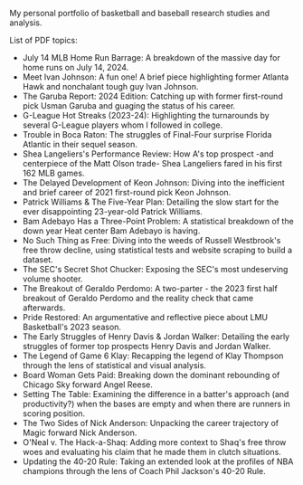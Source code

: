 My personal portfolio of basketball and baseball research studies and analysis.

List of PDF topics:
- July 14 MLB Home Run Barrage: A breakdown of the massive day for home runs on July 14, 2024.
- Meet Ivan Johnson: A fun one! A brief piece highlighting former Atlanta Hawk and nonchalant tough guy Ivan Johnson.
- The Garuba Report: 2024 Edition: Catching up with former first-round pick Usman Garuba and guaging the status of his career.
- G-League Hot Streaks (2023-24): Highlighting the turnarounds by several G-League players whom I followed in college.
- Trouble in Boca Raton: The struggles of Final-Four surprise Florida Atlantic in their sequel season.
- Shea Langeliers's Performance Review: How A's top prospect -and centerpiece of the Matt Olson trade- Shea Langeliers fared in his first 162 MLB games.
- The Delayed Development of Keon Johnson: Diving into the inefficient and brief career of 2021 first-round pick Keon Johnson.
- Patrick Williams & The Five-Year Plan: Detailing the slow start for the ever disappointing 23-year-old Patrick Williams.
- Bam Adebayo Has a Three-Point Problem: A statistical breakdown of the down year Heat center Bam Adebayo is having.
- No Such Thing as Free: Diving into the weeds of Russell Westbrook's free throw decline, using statistical tests and website scraping to build a dataset.
- The SEC's Secret Shot Chucker: Exposing the SEC's most undeserving volume shooter.
- The Breakout of Geraldo Perdomo: A two-parter - the 2023 first half breakout of Geraldo Perdomo and the reality check that came afterwards.
- Pride Restored: An argumentative and reflective piece about LMU Basketball's 2023 season.
- The Early Struggles of Henry Davis & Jordan Walker: Detailing the early struggles of former top prospects Henry Davis and Jordan Walker.
- The Legend of Game 6 Klay: Recapping the legend of Klay Thompson through the lens of statistical and visual analysis.
- Board Woman Gets Paid: Breaking down the dominant rebounding of Chicago Sky forward Angel Reese.
- Setting The Table: Examining the difference in a batter's approach (and productivity?) when the bases are empty and when there are runners in scoring position.
- The Two Sides of Nick Anderson: Unpacking the career trajectory of Magic forward Nick Anderson.
- O'Neal v. The Hack-a-Shaq: Adding more context to Shaq's free throw woes and evaluating his claim that he made them in clutch situations.
- Updating the 40-20 Rule: Taking an extended look at the profiles of NBA champions through the lens of Coach Phil Jackson's 40-20 Rule.
